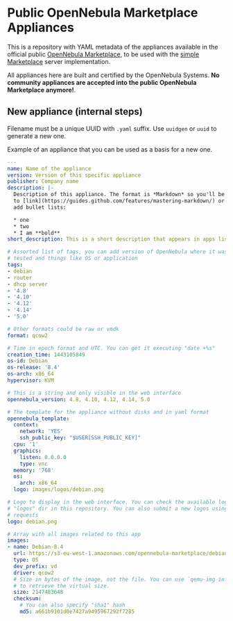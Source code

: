 # Public OpenNebula Marketplace Appliances

This is a repository with YAML metadata of the appliances available in the
official public [OpenNebula Marketplace](https://marketplace.opennebula.systems),
to be used with the [simple Marketplace](https://github.com/OpenNebula/appmarket-simple)
server implementation.

All appliances here are built and certified by the OpenNebula Systems.
**No community appliances are accepted into the public OpenNebula Marketplace
anymore!**.

## New appliance (internal steps)

Filename must be a unique UUID with `.yaml` suffix. Use `uuidgen` or `uuid`
to generate a new one.

Example of an appliance that you can be used as a basis for a new one.

```yaml
---
name: Name of the appliance
version: Version of this specific appliance
publisher: Company name
description: |-
  Description of this appliance. The format is *Markdown* so you'll be able
  to [link](https://guides.github.com/features/mastering-markdown/) or
  add bullet lists:

  * one
  * two
  * I am **bold**
short_description: This is a short description that appears in apps list

# Assorted list of tags, you can add version of OpenNebula where it was
# tested and things like OS or application
tags:
- debian
- router
- dhcp server
- '4.8'
- '4.10'
- '4.12'
- '4.14'
- '5.0'

# Other formats could be raw or vmdk
format: qcow2

# Time in epoch format and UTC. You can get it executing "date +%s"
creation_time: 1443105849
os-id: Debian
os-release: '8.4'
os-arch: x86_64
hypervisor: KVM

# This is a string and only visible in the web interface
opennebula_version: 4.8, 4.10, 4.12, 4.14, 5.0

# The template for the appliance without disks and in yaml format
opennebula_template:
  context:
    network: 'YES'
    ssh_public_key: "$USER[SSH_PUBLIC_KEY]"
  cpu: '1'
  graphics:
    listen: 0.0.0.0
    type: vnc
  memory: '768'
  os:
    arch: x86_64
  logo: images/logos/debian.png

# Logo to display in the web interface. You can check the available logos in
# "logos" dir in this repository. You can also submit a new logos using pull
# requests
logo: debian.png

# Array with all images related to this app
images:
- name: Debian-8.4
  url: https://s3-eu-west-1.amazonaws.com/opennebula-marketplace/debian8-5.0.1-fix.qcow2c
  type: OS
  dev_prefix: vd
  driver: qcow2
  # Size in bytes of the image, not the file. You can use `qemu-img info` command
  # to retrieve the virtual size.
  size: 2147483648
  checksum:
    # You can also specify "sha1" hash
    md5: a661b9101d0e7427a9495967292f7285
```
